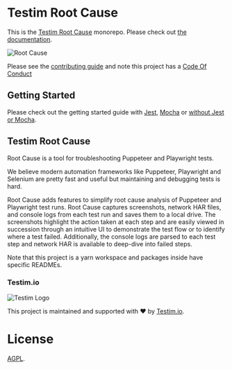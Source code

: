 # Testim Root Cause

This is the [Testim Root Cause](https://www.testim.io/root-cause/) monorepo. Please check out [the documentation](https://help.testim.io/docs/root-cause).


![Root Cause](https://user-images.githubusercontent.com/1315533/91361835-d129a480-e801-11ea-96c7-a22b8ee98046.gif)

Please see the [contributing guide](CONTRIBUTING.md) and note this project has a [Code Of Conduct](CODE_OF_CONDUCT.md)

## Getting Started

Please check out the getting started guide with [Jest](https://help.testim.io/docs/root-cause-jest-integration-guide), [Mocha](https://help.testim.io/docs/root-cause-mocha-integration) or [without Jest or Mocha](https://help.testim.io/docs/getting-started-with-root-cause).


## Testim Root Cause

Root Cause is a tool for troubleshooting Puppeteer and Playwright tests.

We believe modern automation frameworks like Puppeteer, Playwright and Selenium are pretty fast and useful but maintaining and debugging tests is hard.

Root Cause adds features to simplify root cause analysis of Puppeteer and Playwright test runs. Root Cause captures screenshots, network HAR files, and console logs from each test run and saves them to a local drive. The screenshots highlight the action taken at each step and are easily viewed in succession through an intuitive UI to demonstrate the test flow or to identify where a test failed. Additionally, the console logs are parsed to each test step and network HAR is available to deep-dive into failed steps.

Note that this project is a yarn workspace and packages inside have specific READMEs.

### Testim.io

![Testim Logo](https://www.testim.io/wp-content/uploads/2019/11/testim-logo.svg)

This project is maintained and supported with ❤️ by [Testim.io](https://testim.io).

# License

[AGPL](LICENSE).
